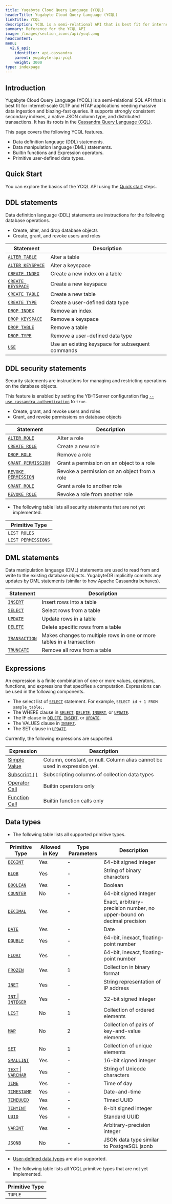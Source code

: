 ```yaml
---
title: Yugabyte Cloud Query Language (YCQL)
headerTitle: Yugabyte Cloud Query Language (YCQL)
linkTitle: YCQL
description: YCQL is a semi-relational API that is best fit for internet-scale OLTP & HTAP applications.
summary: Reference for the YCQL API
image: /images/section_icons/api/ycql.png
headcontent:
menu:
  v2.6_api:
    identifier: api-cassandra
    parent: yugabyte-api-ycql
    weight: 3000
type: indexpage
---
```


## Introduction

Yugabyte Cloud Query Language (YCQL) is a semi-relational SQL API that is best fit for internet-scale OLTP and HTAP applications needing massive data ingestion and blazing-fast queries. It supports strongly consistent secondary indexes, a native JSON column type, and distributed transactions. It has its roots in the [Cassandra Query Language (CQL)](http://cassandra.apache.org/doc/latest/cql/index.html).

This page covers the following YCQL features.

- Data definition language (DDL) statements.
- Data manipulation language (DML) statements.
- Builtin functions and Expression operators.
- Primitive user-defined data types.

## Quick Start

You can explore the basics of the YCQL API using the [Quick start](quick-start/) steps.

## DDL statements

Data definition language (DDL) statements are instructions for the following database operations.

- Create, alter, and drop database objects
- Create, grant, and revoke users and roles

Statement | Description |
----------|-------------|
[`ALTER TABLE`](ddl_alter_table) | Alter a table |
[`ALTER KEYSPACE`](ddl_alter_keyspace) | Alter a keyspace |
[`CREATE INDEX`](ddl_create_index) | Create a new index on a table |
[`CREATE KEYSPACE`](ddl_create_keyspace) | Create a new keyspace |
[`CREATE TABLE`](ddl_create_table) | Create a new table |
[`CREATE TYPE`](ddl_create_type) | Create a user-defined data type |
[`DROP INDEX`](ddl_drop_index) | Remove an index |
[`DROP KEYSPACE`](ddl_drop_keyspace) | Remove a keyspace |
[`DROP TABLE`](ddl_drop_table) | Remove a table |
[`DROP TYPE`](ddl_drop_type) | Remove a user-defined data type |
[`USE`](ddl_use) | Use an existing keyspace for subsequent commands |

## DDL security statements

Security statements are instructions for managing and restricting operations on the database objects.

This feature is enabled by setting the YB-TServer configuration flag [`--use_cassandra_authentication`](../../reference/configuration/yb-tserver/#use-cassandra-authentication) to `true`.

- Create, grant, and revoke users and roles
- Grant, and revoke permissions on database objects

Statement | Description |
----------|-------------|
[`ALTER ROLE`](ddl_alter_role) | Alter a role |
[`CREATE ROLE`](ddl_create_role) | Create a new role |
[`DROP ROLE`](ddl_drop_role) | Remove a role |
[`GRANT PERMISSION`](ddl_grant_permission) | Grant a permission on an object to a role |
[`REVOKE PERMISSION`](ddl_revoke_permission) | Revoke a permission on an object from a role |
[`GRANT ROLE`](ddl_grant_role) | Grant a role to another role |
[`REVOKE ROLE`](ddl_revoke_role) | Revoke a role from another role |

- The following table lists all security statements that are not yet implemented.

Primitive Type |
---------------|
`LIST ROLES` |
`LIST PERMISSIONS` |

## DML statements

Data manipulation language (DML) statements are used to read from and write to the existing database objects. YugabyteDB implicitly commits any updates by DML statements (similar to how Apache Cassandra behaves).

Statement | Description |
----------|-------------|
[`INSERT`](dml_insert) | Insert rows into a table |
[`SELECT`](dml_select) | Select rows from a table |
[`UPDATE`](dml_update) | Update rows in a table |
[`DELETE`](dml_delete) | Delete specific rows from a table |
[`TRANSACTION`](dml_transaction) | Makes changes to multiple rows in one or more tables in a transaction |
[`TRUNCATE`](dml_truncate) | Remove all rows from a table |

## Expressions

An expression is a finite combination of one or more values, operators, functions, and expressions that specifies a computation. Expressions can be used in the following components.

- The select list of [`SELECT`](dml_select) statement. For example, `SELECT id + 1 FROM sample_table;`.
- The WHERE clause in [`SELECT`](dml_select), [`DELETE`](dml_delete), [`INSERT`](dml_insert), or [`UPDATE`](dml_update).
- The IF clause in [`DELETE`](dml_delete), [`INSERT`](dml_insert), or [`UPDATE`](dml_update).
- The VALUES clause in [`INSERT`](dml_insert).
- The SET clause in [`UPDATE`](dml_update).

Currently, the following expressions are supported.

Expression | Description |
-----------|-------------|
[Simple Value](expr_simple) | Column, constant, or null. Column alias cannot be used in expression yet. |
[Subscript `[]`](expr_subscript) | Subscripting columns of collection data types |
[Operator Call](expr_ocall) | Builtin operators only |
[Function Call](expr_fcall) | Builtin function calls only |

## Data types

- The following table lists all supported primitive types.

Primitive Type | Allowed in Key | Type Parameters | Description |
---------------|----------------|-----------------|-------------|
[`BIGINT`](type_int) | Yes | - | 64-bit signed integer |
[`BLOB`](type_blob) | Yes | - | String of binary characters |
[`BOOLEAN`](type_bool) | Yes | - | Boolean |
[`COUNTER`](type_int) | No | - | 64-bit signed integer |
[`DECIMAL`](type_number) | Yes | - | Exact, arbitrary-precision number, no upper-bound on decimal precision |
[`DATE`](type_datetime) | Yes | - | Date |
[`DOUBLE`](type_number) | Yes | - | 64-bit, inexact, floating-point number |
[`FLOAT`](type_number) | Yes | - | 64-bit, inexact, floating-point number |
[`FROZEN`](type_frozen) | Yes | 1 | Collection in binary format |
[`INET`](type_inet) | Yes | - | String representation of IP address |
[`INT` &#124; `INTEGER`](type_int) | Yes | - | 32-bit signed integer |
[`LIST`](type_collection) | No | 1 | Collection of ordered elements |
[`MAP`](type_collection) | No | 2 | Collection of pairs of key-and-value elements |
[`SET`](type_collection) | No | 1 | Collection of unique elements |
[`SMALLINT`](type_int) | Yes | - | 16-bit signed integer |
[`TEXT` &#124; `VARCHAR`](type_text) | Yes | - | String of Unicode characters |
[`TIME`](type_datetime) | Yes | - | Time of day |
[`TIMESTAMP`](type_datetime) | Yes | - | Date-and-time |
[`TIMEUUID`](type_uuid) | Yes | - | Timed UUID |
[`TINYINT`](type_int) | Yes | - | 8-bit signed integer |
[`UUID`](type_uuid) | Yes | - | Standard UUID |
[`VARINT`](type_int) | Yes | - | Arbitrary-precision integer |
[`JSONB`](type_jsonb) | No | - | JSON data type similar to PostgreSQL jsonb |

- [User-defined data types](ddl_create_type) are also supported.

- The following table lists all YCQL primitive types that are not yet implemented.

Primitive Type |
---------------|
`TUPLE` |

